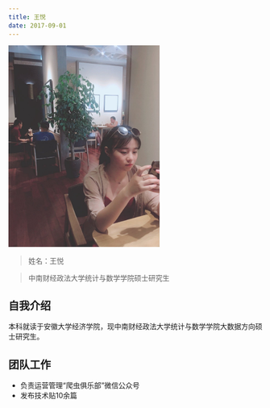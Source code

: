 ```yaml
---
title: 王悦
date: 2017-09-01
---
```


<img width="300px" style="text-align:center;" src="index/wangyue.jpg" alt="" />

>姓名：王悦

>中南财经政法大学统计与数学学院硕士研究生

## 自我介绍

本科就读于安徽大学经济学院，现中南财经政法大学统计与数学学院大数据方向硕士研究生。


## 团队工作

- 负责运营管理“爬虫俱乐部”微信公众号
- 发布技术贴10余篇

